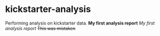 # kickstarter-analysis
Performing analysis on kickstarter data.
**My first analysis report**
*My first analysis report*
~~This was mistaken~~
